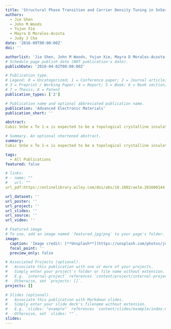 ```yaml
---
title: 'Structural Phase Transition and Carrier Density Tuning in SnSexTe1‐x Nanoplates'
authors:
  - Jie Shen
  - John M Woods
  - Yujun Xie
  - Mayra D Morales‐Acosta
  - Judy J Cha
date: '2016-09T00:00:00Z'
doi: ''

authorlist: 'Jie Shen, John M Woods, Yujun Xie, Mayra D Morales‐Acosta, Judy J Cha'
# Schedule page publish date (NOT publication's date).
publishDate: '2018-04-02T00:00:00Z'

# Publication type.
# Legend: 0 = Uncategorized; 1 = Conference paper; 2 = Journal article;
# 3 = Preprint / Working Paper; 4 = Report; 5 = Book; 6 = Book section;
# 7 = Thesis; 8 = Patent
publication_types: ['2']

# Publication name and optional abbreviated publication name.
publication: 'Advanced Electronic Materials'
publication_short: ''

abstract: 
Cubic SnSe x Te 1-x is expected to be a topological crystalline insulator whose surface states are protected by crystal symmetry. SnSe x Te 1-x nanoplates with 0≤ x≤ 1 are synthesized in the cubic and orthorhombic phase to show systematic decrease of the bulk carrier density with increasing x. Metal-to-insulator phase transition is also observed in these nanoplates.

# Summary. An optional shortened abstract.
summary: 
Cubic SnSe x Te 1-x is expected to be a topological crystalline insulator whose surface states are protected by crystal symmetry. SnSe x Te 1-x nanoplates with 0≤ x≤ 1 are synthesized in the cubic and orthorhombic phase to show systematic decrease of the bulk carrier density with increasing x. Metal-to-insulator phase transition is also observed in these nanoplates.

tags:
  - All Publications
featured: false

# links:
# - name: ""
#   url: ""
url_pdf:https://onlinelibrary.wiley.com/doi/abs/10.1002/aelm.201600144

url_dataset: ''
url_poster: ''
url_project: ''
url_slides: ''
url_source: ''
url_video: ''

# Featured image
# To use, add an image named `featured.jpg/png` to your page's folder.
image:
  caption: 'Image credit: [**Unsplash**](https://unsplash.com/photos/jdD8gXaTZsc)'
  focal_point: ''
  preview_only: false

# Associated Projects (optional).
#   Associate this publication with one or more of your projects.
#   Simply enter your project's folder or file name without extension.
#   E.g. `internal-project` references `content/project/internal-project/index.md`.
#   Otherwise, set `projects: []`.
projects: []

# Slides (optional).
#   Associate this publication with Markdown slides.
#   Simply enter your slide deck's filename without extension.
#   E.g. `slides: "example"` references `content/slides/example/index.md`.
#   Otherwise, set `slides: ""`.
slides:
---
```


